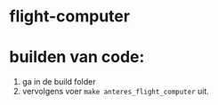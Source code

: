 # flight-computer

# builden van code:
1. ga in de build folder
2. vervolgens voer `make anteres_flight_computer` uit.

